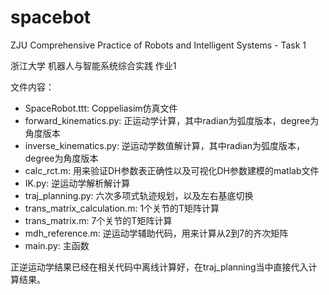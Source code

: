 # spacebot
ZJU Comprehensive Practice of Robots and Intelligent Systems - Task 1

浙江大学 机器人与智能系统综合实践 作业1

文件内容：

- SpaceRobot.ttt: Coppeliasim仿真文件
- forward_kinematics.py: 正运动学计算，其中radian为弧度版本，degree为角度版本
- inverse_kinematics.py: 逆运动学数值解计算，其中radian为弧度版本，degree为角度版本
- calc_rct.m: 用来验证DH参数表正确性以及可视化DH参数建模的matlab文件
- IK.py: 逆运动学解析解计算
- traj_planning.py: 六次多项式轨迹规划，以及左右基底切换
- trans_matrix_calculation.m: 1个关节的T矩阵计算
- trans_matrix.m: 7个关节的T矩阵计算
- mdh_reference.m: 逆运动学辅助代码，用来计算从2到7的齐次矩阵
- main.py: 主函数

正逆运动学结果已经在相关代码中离线计算好，在traj_planning当中直接代入计算结果。
